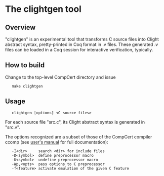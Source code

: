 # The clightgen tool


## Overview
"clightgen" is an experimental tool that transforms C source files
into Clight abstract syntax, pretty-printed in Coq format in .v files.
These generated .v files can be loaded in a Coq session for
interactive verification, typically.


## How to build

Change to the top-level CompCert directory and issue
```
   make clightgen
```

## Usage
```
   clightgen [options] <C source files>
```
For each source file "src.c", its Clight abstract syntax is generated
in "src.v".

The options recognized are a subset of those of the CompCert compiler ccomp
(see [user's manual](http://compcert.inria.fr/man/manual003.html) for full documentation):
```
   -I<dir>     search <dir> for include files
   -D<symbol>  define preprocessor macro
   -U<symbol>  undefine preprocessor macro
   -Wp,<opts>  pass options to C preprocessor
   -f<feature> activate emulation of the given C feature
```
